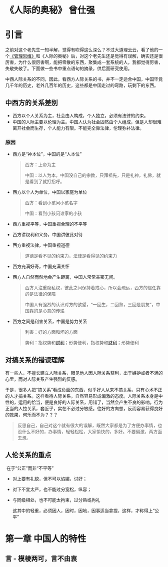# 《人际的奥秘》  曾仕强

# 引言

之前对这个老先生一知半解，觉得有吹得这么深么？不过大道理云云，看了他的一个[《管理思维》](https://www.bilibili.com/account/history)和《人际的奥秘》后，对这个老先生还是觉得有误解，确实还是很厉害，为什么很厉害啊，能把零散的东西，聚集成一套系统的人，我都觉得厉害，失敬失敬了。下面做一些书中重点语句的摘录，供后面研究使用。



中西人际关系的不同，因此，看西方人际关系的书，并不一定适合中国，中国毕竟几千年的历史，老外几百年的历史，这些都是中国走过的弯路，玩剩下的东西。

## 中西方的关系差别

* 西方以个人关系为主，社会由人构成，个人独立，必须有法律的约束。
* 中国的人际主要以伦理为主。中国人认为社会固然由个人组成，但是人却很难离开社会而生存，个人能力有限。不能完全靠法律，伦理弥补法律。

### 原因

* 西方是“神本位”，中国的是“人本位”

  > 西方：上帝为主
  >
  > 中国：以人为本，中国没自己的宗教，只拜祖先，只是礼神，礼佛，就是看到了就打招呼。

* 西方以个人为单位，中国以家庭为单位

  > 西方：看到小孩问小孩名字
  >
  > 中国：看到小孩问谁家的小孩

* 西方重视平等，中国重视合理的不平等

* 西方讲权利和义务，中国讲彼此对待

* 西方重视法律，中国重视道德

  > 道德是看不见的约束力，法律是看得见的约束力

* 西方充满好奇，中国充满关怀

* 西方人自然而然地会产生距离，中国人常常亲密无间。

  > 西方人注重隐私权，彼此之间保持着戒心，所以会疏远，西方的信任靠的是法律的保障
  >
  > 中国人有强烈的认识对方的欲望，“一回生，二回熟，三回是朋友”，中国靠的是心意的传递

* 西方之间是利害关系，中国是势力关系

  > 利害：好的方面和坏的方面
  >
  > 势利：指权势和[财利](https://baike.baidu.com/item/财利/8602367)；形势便利，指权势和[财利](https://baike.baidu.com/item/财利/8602367)；形势便利



## 对搞关系的错误理解

​	有一些人，不擅长建立人际关系，眼见他人因人际关系获利，出于嫉妒或者不满的心里，而对人际关系产生强烈的反感。

​	于是，很多人把“搞关系”看成负面的东西，似乎好人从来不搞关系，只有心术不正的人才搞关系。这样看待人际关系，自然容易形成偏激的态度。人际关系本身是中性的，运用的恰当，便是良好的人际关系，用错了，当然会产生不良的影响。行为正当的人拉关系，套近乎，实在不必过分敏感。往好的方向想，反而容易获得良好的效果，何乐而不为？？？

> 反思自己，自己对这个就有很大的误解，既然大家都是为了方便办事情，也没什么不好的，办事情，轻轻松松，大家愉快的，多好。不要偏激，两方面去想。



## 人伦关系的重点

​	在于“公正”而非“不平等”

* 对上要有礼貌，但不可以谄媚，讨好；

* 对下不宜太严，也不能过分宽松，纵容；

* 与同级相处，也不可能太拘束，过分熟或拘礼

  这其中的轻重，必须因人，因时，因地，因事适当拿捏，这样，才称得上“公平”



# 第一章 中国人的特性

## 言 - 模棱两可，言不由衷

